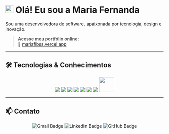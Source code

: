 # <img src="https://media.giphy.com/media/hvRJCLFzcasrR4ia7z/giphy.gif" width="25px"> Olá! Eu sou a Maria Fernanda

Sou uma desenvolvedora de software, apaixonada por tecnologia, design e inovação.
>**Acesse meu portfólio online:**  
🔗 [mariaflbss.vercel.app](https://mariaflbss-isgv.vercel.app/)

---

## 🛠 Tecnologias & Conhecimentos

<p align="center">
  <img src="https://skillicons.dev/icons?i=html" />
  <img src="https://skillicons.dev/icons?i=css" />
  <img src="https://skillicons.dev/icons?i=python" />
  <img src="https://skillicons.dev/icons?i=mysql" />
  <img src="https://skillicons.dev/icons?i=flask" />
  <img src="https://skillicons.dev/icons?i=git" />
  <img src="https://skillicons.dev/icons?i=figma" />
  <img height="48" width="48" src="https://cdn.jsdelivr.net/gh/devicons/devicon@latest/icons/jira/jira-original.svg" />
</p>

---


## 📫 Contato

<div align="center"> 
  <a href="mailto:mariaf.laboissiere@gmail.com" target="_blank" style="text-decoration:none;">
    <img src="https://img.shields.io/badge/-Gmail-007ACC?style=for-the-badge&logo=gmail&logoColor=white" alt="Gmail Badge">
  </a>
  <a href="https://www.linkedin.com/in/maria-fernanda-laboissiere-25362b353/" target="_blank" style="text-decoration:none;">
    <img src="https://img.shields.io/badge/-LinkedIn-007ACC?style=for-the-badge&logo=linkedin&logoColor=white" alt="LinkedIn Badge">
  </a>
  <a href="https://github.com/mariaflbss" target="_blank" style="text-decoration:none;">
    <img src="https://img.shields.io/badge/-GitHub-007ACC?style=for-the-badge&logo=github&logoColor=white" alt="GitHub Badge">
  </a>
</div>








